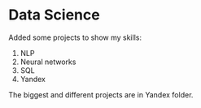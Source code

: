 # Data Science

Added some projects to show my skills:
1) NLP
2) Neural networks
3) SQL
4) Yandex
   
The biggest and different projects are in Yandex folder.
